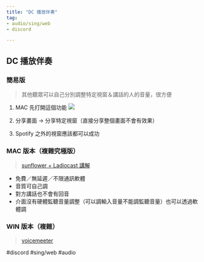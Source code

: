 ```yaml
---
title: "DC 播放伴奏"
tag: 
- audio/sing/web
- discord

---
```


## DC 播放伴奏
### 簡易版
>其他聽眾可以自己分別調整特定視窗＆講話的人的音量，很方便

1. MAC 先打開這個功能
![](https://media.discordapp.net/attachments/960153404074774580/960153408797560902/unknown.png?width=640&height=750)

2. 分享畫面 -> 分享特定視窗（直接分享整個畫面不會有效果）
3. Spotify 之外的視窗應該都可以成功

### MAC 版本（複雜究極版）
> [sunflower + Ladiocast 講解](https://www.plurk.com/p/ntebal)

- 免費／無延遲／不限通訊軟體
- 音質可自己調
- 對方講話也不會有回音  
- 介面沒有硬體監聽音量調整（可以調輸入音量不能調監聽音量）也可以透過軟體調


### WIN 版本（複雜）
> [voicemeeter](https://www.plurk.com/p/nvmvxf)


#discord #sing/web  #audio